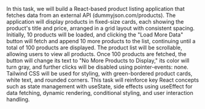 In this task, we will build a React-based product listing application that fetches data from an external API (dummyjson.com/products). The application will display products in fixed-size cards, each showing the product's title and price, arranged in a grid layout with consistent spacing. Initially, 10 products will be loaded, and clicking the "Load More Data" button will fetch and append 10 more products to the list, continuing until a total of 100 products are displayed. The product list will be scrollable, allowing users to view all products. Once 100 products are fetched, the button will change its text to "No More Products to Display," its color will turn gray, and further clicks will be disabled using pointer-events: none. Tailwind CSS will be used for styling, with green-bordered product cards, white text, and rounded corners. This task will reinforce key React concepts such as state management with useState, side effects using useEffect for data fetching, dynamic rendering, conditional styling, and user interaction handling.